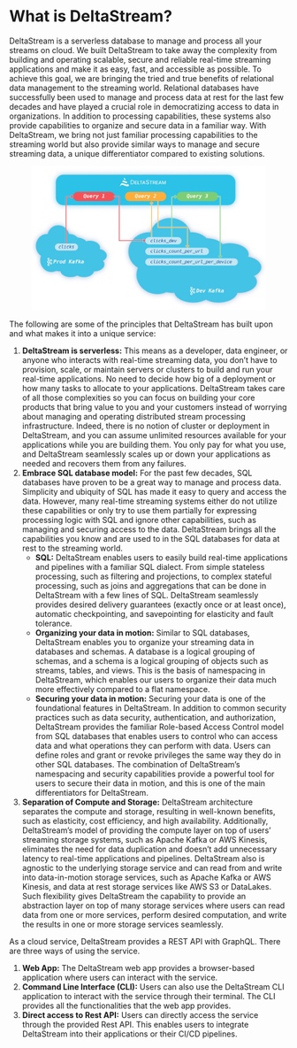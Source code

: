 # What is DeltaStream?

DeltaStream is a serverless database to manage and process all your streams on cloud. We built DeltaStream to take away the complexity from building and operating scalable, secure and reliable real-time streaming applications and make it as easy, fast, and accessible as possible. To achieve this goal, we are bringing the tried and true benefits of relational data management to the streaming world. Relational databases have successfully been used to manage and process data at rest for the last few decades and have played a crucial role in democratizing access to data in organizations. In addition to processing capabilities, these systems also provide capabilities to organize and secure data in a familiar way. With DeltaStream, we bring not just familiar processing capabilities to the streaming world but also provide similar ways to manage and secure streaming data, a unique differentiator compared to existing solutions.

<figure><img src=".gitbook/assets/ds_intro.jpeg" alt=""><figcaption></figcaption></figure>

The following are some of the principles that DeltaStream has built upon and what makes it into a unique service:

1. **DeltaStream is serverless:** This means as a developer, data engineer, or anyone who interacts with real-time streaming data, you don’t have to provision, scale, or maintain servers or clusters to build and run your real-time applications. No need to decide how big of a deployment or how many tasks to allocate to your applications. DeltaStream takes care of all those complexities so you can focus on building your core products that bring value to you and your customers instead of worrying about managing and operating distributed stream processing infrastructure. Indeed, there is no notion of cluster or deployment in DeltaStream, and you can assume unlimited resources available for your applications while you are building them. You only pay for what you use, and DeltaStream seamlessly scales up or down your applications as needed and recovers them from any failures.
2. **Embrace SQL database model:** For the past few decades, SQL databases have proven to be a great way to manage and process data. Simplicity and ubiquity of SQL has made it easy to query and access the data. However, many real-time streaming systems either do not utilize these capabilities or only try to use them partially for expressing processing logic with SQL and ignore other capabilities, such as managing and securing access to the data. DeltaStream brings all the capabilities you know and are used to in the SQL databases for data at rest to the streaming world.
   * **SQL:** DeltaStream enables users to easily build real-time applications and pipelines with a familiar SQL dialect. From simple stateless processing, such as filtering and projections, to complex stateful processing, such as joins and aggregations that can be done in DeltaStream with a few lines of SQL. DeltaStream seamlessly provides desired delivery guarantees (exactly once or at least once), automatic checkpointing, and savepointing for elasticity and fault tolerance.
   * **Organizing your data in motion:** Similar to SQL databases, DeltaStream enables you to organize your streaming data in databases and schemas. A database is a logical grouping of schemas, and a schema is a logical grouping of objects such as streams, tables, and views. This is the basis of namespacing in DeltaStream, which enables our users to organize their data much more effectively compared to a flat namespace.
   * **Securing your data in motion:** Securing your data is one of the foundational features in DeltaStream. In addition to common security practices such as data security, authentication, and authorization, DeltaStream provides the familiar Role-based Access Control model from SQL databases that enables users to control who can access data and what operations they can perform with data. Users can define roles and grant or revoke privileges the same way they do in other SQL databases. The combination of DeltaStream’s namespacing and security capabilities provide a powerful tool for users to secure their data in motion, and this is one of the main differentiators for DeltaStream.
3. **Separation of Compute and Storage:** DeltaStream architecture separates the compute and storage, resulting in well-known benefits, such as elasticity, cost efficiency, and high availability. Additionally, DeltaStream’s model of providing the compute layer on top of users’ streaming storage systems, such as Apache Kafka or AWS Kinesis, eliminates the need for data duplication and doesn’t add unnecessary latency to real-time applications and pipelines. DeltaStream also is agnostic to the underlying storage service and can read from and write into data-in-motion storage services, such as Apache Kafka or AWS Kinesis, and data at rest storage services like AWS S3 or DataLakes. Such flexibility gives DeltaStream the capability to provide an abstraction layer on top of many storage services where users can read data from one or more services, perform desired computation, and write the results in one or more storage services seamlessly.

As a cloud service, DeltaStream provides a REST API with GraphQL. There are three ways of using the service.

1. **Web App:** The DeltaStream web app provides a browser-based application where users can interact with the service.
2. **Command Line Interface (CLI):** Users can also use the DeltaStream CLI application to interact with the service through their terminal. The CLI provides all the functionalities that the web app provides.
3. **Direct access to Rest API:** Users can directly access the service through the provided Rest API. This enables users to integrate DeltaStream into their applications or their CI/CD pipelines.

